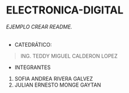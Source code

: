 # ELECTRONICA-DIGITAL
###### EJEMPLO CREAR README.
 * CATEDRÁTICO:
 > ING. TEDDY MIGUEL CALDERON LOPEZ
 * INTEGRANTES
 1. SOFIA ANDREA RIVERA GALVEZ
 2. JULIAN ERNESTO MONGE GAYTAN
 
 
